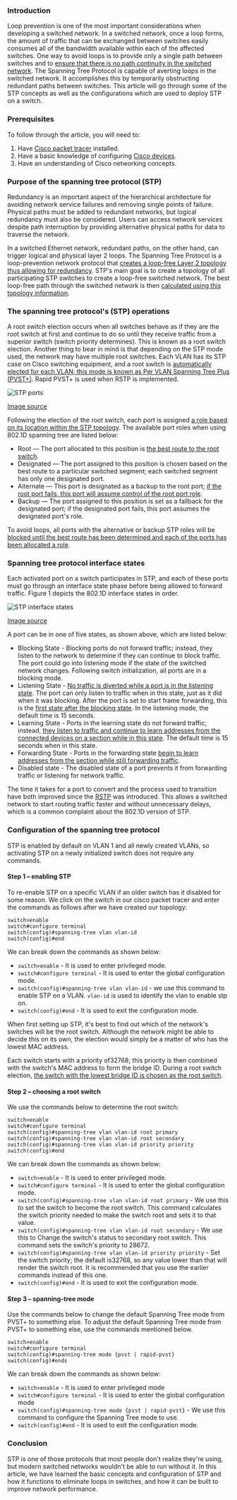 ### Introduction
Loop prevention is one of the most important considerations when developing a switched network. In a switched network, once a loop forms, the amount of traffic that can be exchanged between switches easily consumes all of the bandwidth available within each of the affected switches. One way to avoid loops is to provide only a single path between switches and to [ensure that there is no path continuity in the switched network](https://www.ciscopress.com/articles/article.asp?p=1728837). The Spanning Tree Protocol is capable of averting loops in the switched network. It accomplishes this by temporarily obstructing redundant paths between switches. This article will go through some of the STP concepts as well as the configurations which are used to deploy STP on a switch.

### Prerequisites 
To follow through the article, you will need to:
1. Have [Cisco packet tracer](https://www.netacad.com/courses/packet-tracer) installed.
2. Have a basic knowledge of configuring [Cisco devices](https://www.networkstraining.com/basic-cisco-router-configuration-steps/).
3. Have an understanding of Cisco networking concepts.

### Purpose of the spanning tree protocol (STP)
Redundancy is an important aspect of the hierarchical architecture for avoiding network service failures and removing single points of failure. Physical paths must be added to redundant networks, but logical redundancy must also be considered. Users can access network services despite path interruption by providing alternative physical paths for data to traverse the network. 

In a switched Ethernet network, redundant paths, on the other hand, can trigger logical and physical layer 2 loops. The Spanning Tree Protocol is a loop-prevention network protocol that [creates a loop-free Layer 2 topology thus allowing for redundancy](https://www.ciscopress.com/articles/article.asp?p=1728837). STP's main goal is to create a topology of all participating STP switches to create a loop-free switched network. The best loop-free path through the switched network is then [calculated using this topology information](https://www.ciscopress.com/articles/article.asp?p=1728837).

### The spanning tree protocol's (STP) operations 
A root switch election occurs when all switches behave as if they are the root switch at first and continue to do so until they receive traffic from a superior switch (switch priority determines). This is known as a root switch election. Another thing to bear in mind is that depending on the STP mode used, the network may have multiple root switches. Each VLAN has its STP case on Cisco switching equipment, and a root switch is [automatically elected for each VLAN; this mode is known as Per VLAN Spanning Tree Plus (PVST+)](https://www.cciein8weeks.com/ccie-rs-400-101-v5-1-written-exam-implement-and-troubleshoot-spanning-tree). Rapid PVST+ is used when RSTP is implemented.

![STP ports](/engineering-education/concepts-and-configuration-of-stp/spanning-tree.jpg)

[Image source](https://imsucc.blogspot.com/2019/12/spanning-tree-protocol-example.html)

Following the election of the root switch, each port is assigned [a role based on its location within the STP topology](http://startabizclient3.com/least-number/stp-blocking-cisco.html). The available port roles when using 802.1D spanning tree are listed below:

- Root — The port allocated to this position is [the best route to the root switch](https://www.ciscopress.com/articles/article.asp?p=1728837).
- Designated — The port assigned to this position is chosen based on the best route to a particular switched segment; each switched segment has only one designated port.
- Alternate — This port is designated as a backup to the root port; [if the root port fails, this port will assume control of the root port role](https://www.yumpu.com/en/document/view/35765136/chapter-9-rapid-spanning-tree-protocol-rstp-e-c-spot-on).
- Backup — The port assigned to this position is set as a fallback for the designated port; if the designated port fails, this port assumes the designated port's role.

To avoid loops, all ports with the alternative or backup STP roles will be [blocked until the best route has been determined and each of the ports has been allocated a role](https://www.ciscopress.com/articles/article.asp?p=1728837).

### Spanning tree protocol interface states
Each activated port on a switch participates in STP, and each of these ports must go through an interface state phase before being allowed to forward traffic. Figure 1 depicts the 802.1D interface states in order.

![STP interface states](/engineering-education/concepts-and-configuration-of-stp/interface-states.jpg)

[Image source](https://www.cisco.com/en/US/docs/switches/lan/catalyst3650/software/release/3se/consolidated_guide/configuration_guide/b_consolidated_3850_3se_cg_chapter_01001001.html)

A port can be in one of five states, as shown above, which are listed below:

- Blocking State - Blocking ports do not forward traffic; instead, they listen to the network to determine if they can continue to block traffic. The port could go into listening mode if the state of the switched network changes. Following switch initialization, all ports are in a blocking mode.
- Listening State - [No traffic is diverted while a port is in the listening state](https://itdaddy.wordpress.com/category/stp-spanning-tree-8021d). The port can only listen to traffic when in this state, just as it did when it was blocking. After the port is set to start frame forwarding, this is the [first state after the blocking state](https://www.ciscopress.com/articles/article.asp?p=1728837). In the listening mode, the default time is 15 seconds.
- Learning State - Ports in the learning state do not forward traffic; instead, [they listen to traffic and continue to learn addresses from the connected devices on a section while in this state](https://www.ciscopress.com/articles/article.asp?p=1728837). The default time is 15 seconds when in this state.
- Forwarding State - Ports in the forwarding state [begin to learn addresses from the section while still forwarding traffic](https://www.ciscopress.com/articles/article.asp?p=1728837).
- Disabled state - The disabled state of a port prevents it from forwarding traffic or listening for network traffic.

The time it takes for a port to convert and the process used to transition have both improved since the [RSTP](https://www.cisco.com/c/en/us/support/docs/lan-switching/spanning-tree-protocol/24062-146.html) was introduced. This allows a switched network to start routing traffic faster and without unnecessary delays, which is a common complaint about the 802.1D version of STP.

### Configuration of the spanning tree protocol
STP is enabled by default on VLAN 1 and all newly created VLANs, so activating STP on a newly initialized switch does not require any commands. 

#### Step 1 – enabling STP
To re-enable STP on a specific VLAN if an older switch has it disabled for some reason. We click on the switch in our cisco packet tracer and enter the commands as follows after we have created our topology:

```
switch>enable
switch#configure terminal
switch(config)#spanning-tree vlan vlan-id
switch(config)#end
```

We can break down the commands as shown below:

- `switch>enable` - It is used to enter privileged mode.
- `switch#configure terminal` - It is used to enter the global configuration mode.
- `switch(config)#spanning-tree vlan vlan-id` - we use this command to enable STP on a VLAN. `vlan-id` is used to identify the vlan to enable stp on.
- `switch(config)#end` - It is used to exit the configuration mode.

When first setting up STP, it's best to find out which of the network's switches will be the root switch. Although the network might be able to decide this on its own, the election would simply be a matter of who has the lowest MAC address.

Each switch starts with a priority of32768; this priority is then combined with the switch's MAC address to form the bridge ID. During a root switch election, [the switch with the lowest bridge ID is chosen as the root switch](https://www.ciscopress.com/articles/article.asp?p=1728837).

#### Step 2 – choosing a root switch
We use the commands below to determine the root switch:

```
switch>enable
switch#configure terminal
switch(config)#spanning-tree vlan vlan-id root primary
switch(config)#spanning-tree vlan vlan-id root secondary
switch(config)#spanning-tree vlan vlan-id priority priority
switch(config)#end
```

We can break down the commands as shown below:

- `switch>enable` - It is used to enter privileged mode.
- `switch#configure terminal` - It is used to enter the global configuration mode.
- `switch(config)#spanning-tree vlan vlan-id root primary` - We use this to set the switch to become the root switch. This command calculates the switch priority needed to make the switch root and sets it to that value.
- `switch(config)#spanning-tree vlan vlan-id root secondary` - We use this to Change the switch's status to secondary root switch. This command sets the switch's priority to 28672.
- `switch(config)#spanning-tree vlan vlan-id priority priority` - Set the switch priority; the default is32768, so any value lower than that will render the switch root. It is recommended that you use the earlier commands instead of this one.
- `switch(config)#end` - It is used to exit the configuration mode.

#### Step 3 – spanning-tree mode
Use the commands below to change the default Spanning Tree mode from PVST+ to something else. To adjust the default Spanning Tree mode from PVST+ to something else, use the commands mentioned below. 

```
switch>enable
switch#configure terminal
switch(config)#spanning-tree mode {pvst | rapid-pvst}
switch(config)#ends
```

We can break down the commands as shown below:

- `switch>enable` - It is used to enter privileged mode
- `switch#configure terminal` - It is used to enter the global configuration mode
- `switch(config)#spanning-tree mode {pvst | rapid-pvst}` - We use this command to configure the Spanning Tree mode to use.
- `switch(config)#end` - It is used to exit the configuration mode.

### Conclusion
STP is one of those protocols that most people don't realize they're using, but modern switched networks wouldn't be able to run without it. In this article, we have learned the basic concepts and configuration of STP and how it functions to eliminate loops in switches, and how it can be built to improve network performance.